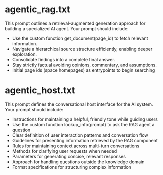 # agentic_rag.txt

This prompt outlines a retrieval-augmented generation approach for building a specialized AI agent. Your prompt should include:

* Use the custom function get_document(page_id) to fetch relevant information.
* Navigate a hierarchical source structure efficiently, enabling deeper exploration.
* Consolidate findings into a complete final answer.
* Stay strictly factual avoiding opinions, commentary, and assumptions.
* Initial page ids (space homepages) as entrypoints to begin searching

# agentic_host.txt

This prompt defines the conversational host interface for the AI system. Your prompt should include:

* Instructions for maintaining a helpful, friendly tone while guiding users
* Use the custom function lookup_info(prompt) to ask the RAG agent a question
* Clear definition of user interaction patterns and conversation flow
* Guidelines for presenting information retrieved by the RAG component
* Rules for maintaining context across multi-turn conversations
* Methods for clarifying user requests when needed
* Parameters for generating concise, relevant responses
* Approach for handling questions outside the knowledge domain
* Format specifications for structuring complex information